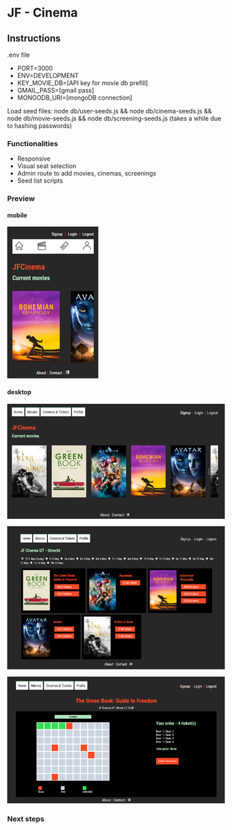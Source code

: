 # JF - Cinema

## Instructions
.env file
- PORT=3000
- ENV=DEVELOPMENT
- KEY_MOVIE_DB=[API key for movie db prefill]
- GMAIL_PASS=[gmail pass]
- MONGODB_URI=[mongoDB connection]

Load seed files:
node db/user-seeds.js && node db/cinema-seeds.js && node db/movie-seeds.js && node db/screening-seeds.js
(takes a while due to hashing passwords)

### Functionalities
- Responsive
- Visual seat selection
- Admin route to add movies, cinemas, screenings
- Seed list scripts

### Preview
#### mobile
![preview mobile](readme/mobile-home.png)

#### desktop
![preview desktop](readme/desktop-home.png)

![preview desktop screenings](readme/desktop-screenings.png)

![preview desktop tickets](readme/desktop-tickets.png)

### Next steps